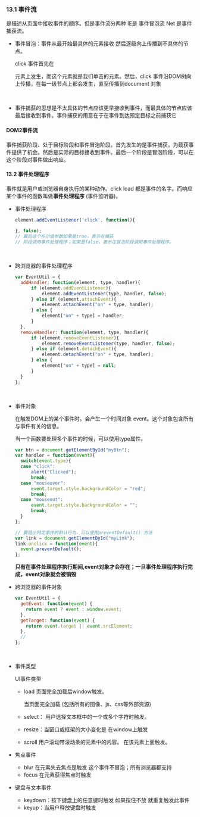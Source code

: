 ### 13.1 事件流

是描述从页面中接收事件的顺序。但是事件流分两种  IE是 事件冒泡流 Net 是事件捕获流。

* 事件冒泡：事件从最开始最具体的元素接收 然后逐级向上传播到不具体的节点。

  click 事件首先在<div>元素上发生，而这个元素就是我们单击的元素。然后，click
  事件沿DOM树向上传播，在每一级节点上都会发生，直至传播到document 对象

  ​

* 事件捕获的思想是不太具体的节点应该更早接收到事件，而最具体的节点应该最后接收到事件。事件捕获的用意在于在事件到达预定目标之前捕获它



#### DOM2事件流

事件捕获阶段、处于目标阶段和事件冒泡阶段。首先发生的是事件捕获，为截获事件提供了机会。然后是实际的目标接收到事件。最后一个阶段是冒泡阶段，可以在这个阶段对事件做出响应。



#### 13.2 事件处理程序

事件就是用户或浏览器自身执行的某种动作。click load 都是事件的名字。而响应某个事件的函数叫做**事件处理程序** (事件监听器)。

* 事件处理程序

  ```javascript
  element.addEventListener('click', function(){
    
  }, false);
  // 最后这个布尔值参数如果是true，表示在捕获
  // 阶段调用事件处理程序；如果是false，表示在冒泡阶段调用事件处理程序。
  ```

  ​

* 跨浏览器的事件处理程序

  ```javascript
  var EventUtil = {
    addHandler: function(element, type, handler){
    	if (element.addEventListener){
    		element.addEventListener(type, handler, false);
    	} else if (element.attachEvent){
    		element.attachEvent("on" + type, handler);
    	} else {
    		element["on" + type] = handler;
    	}
    },
    removeHandler: function(element, type, handler){
    	if (element.removeEventListener){
    		element.removeEventListener(type, handler, false);
    	} else if (element.detachEvent){
    		element.detachEvent("on" + type, handler);
    	} else {
    		element["on" + type] = null;
    	}
    }
  };
  ```

  ​

* 事件对象

  在触发DOM上的某个事件时。会产生一个时间对象 event。这个对象包含所有与事件有关的信息。

  当一个函数要处理多个事件的时候，可以使用type属性。

  ```javascript
  var btn = document.getElementById("myBtn");
  var handler = function(event){
    switch(event.type){
  	case "click":
  		alert("Clicked");
  		break;
  	case "mouseover":
  		event.target.style.backgroundColor = "red";
  		break;
  	case "mouseout":
  		event.target.style.backgroundColor = "";
  		break;
  	}
  };

  // 要阻止特定事件的默认行为，可以使用preventDefault() 方法
  var link = document.getElementById("myLink");
  link.onclick = function(event){
  	event.preventDefault();
  };
  ```

  **只有在事件处理程序执行期间,event对象才会存在；一旦事件处理程序执行完成，event对象就会被销毁**



* 跨浏览器的事件对象

  ```javascript
  var EventUtil = {
    getEvent: function(event) {
      return event ? event : window.event; 
    },
    getTarget: function(event) {
      return event.target || event.srcElement;
    },
    // 
  };
  ```

  ​

* 事件类型

  UI事件类型

  * load 页面完全加载后window触发。

    当页面完全加载 (包括所有的图像、js、css等外部资源)

  * select： 用户选择文本框中的一个或多个字符时触发。

  * resize：当窗口或框架的大小变化是 在window上触发

  * scroll 用户滚动带滚动条的元素中的内容。 在该元素上面触发。

* 焦点事件

  * blur 在元素失去焦点是触发 这个事件不冒泡；所有浏览器都支持
  * focus 在元素获得焦点时触发

* 键盘与文本事件

  * keydown：按下键盘上的任意键时触发 如果按住不放 就重复触发此事件
  * keyup：当用户释放键盘时触发

































